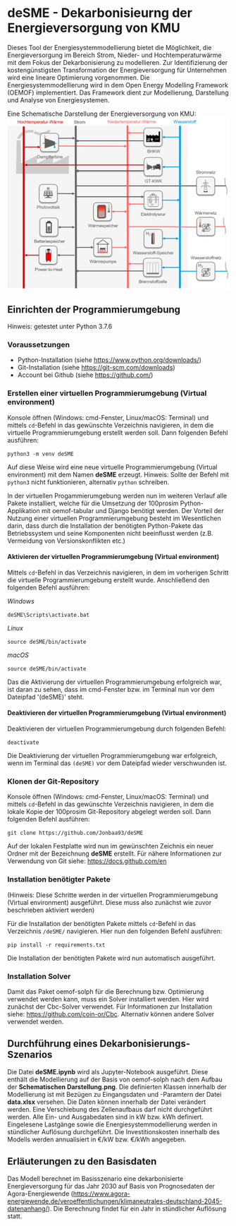 # deSME - Dekarbonisieurng der Energieversorgung von KMU
Dieses Tool der Energiesystemmodellierung bietet die Möglichkeit, die Energieversorgung im Bereich Strom, Nieder- und Hochtemperaturwärme mit dem Fokus der Dekarbonisierung zu modellieren. Zur Identifizierung der kostengünstigsten Transformation der Energieversorgung für Unternehmen wird eine lineare Optimierung vorgenommen. Die Energiesystemmodellierung wird in dem Open Energy Modelling Framework (OEMOF) implementiert. Das Framework dient zur Modellierung, Darstellung und Analyse von Energiesystemen.

Eine Schematische Darstellung der Energieversorgung von KMU:
![alt text](https://github.com/Jonbaa93/deSME/blob/main/Schematische%20Darstellung.png?raw=True)

## Einrichten der Programmierumgebung
Hinweis: getestet unter Python 3.7.6

### Voraussetzungen
* Python-Installation (siehe https://www.python.org/downloads/)
* Git-Installation (siehe https://git-scm.com/downloads)
* Account bei Github (siehe https://github.com/)

### Erstellen einer virtuellen Programmierumgebung (Virtual environment)
Konsole öffnen (Windows: cmd-Fenster, Linux/macOS: Terminal) und mittels `cd`-Befehl in das gewünschte Verzeichnis navigieren, in dem die virtuelle Programmierumgebung erstellt werden soll.
Dann folgenden Befehl ausführen:
```
python3 -m venv deSME
```
Auf diese Weise wird eine neue virtuelle Programmierumgebung (Virtual environment) mit dem Namen **deSME** erzeugt.
Hinweis: Sollte der Befehl mit `python3` nicht funktionieren, alternativ `python` schreiben.

In der virtuellen Progammierumgebung werden nun im weiteren Verlauf alle Pakete installiert, welche für die Umsetzung der 100prosim Python-Applikation mit oemof-tabular und Django benötigt werden. Der Vorteil der Nutzung einer virtuellen Programmierumgebung besteht im Wesentlichen darin, dass durch die Installation der benötigten Python-Pakete das Betriebssystem und seine Komponenten nicht beeinflusst werden (z.B. Vermeidung von Versionskonflikten etc.)

#### Aktivieren der virtuellen Programmierumgebung (Virtual environment)
Mittels `cd`-Befehl in das Verzeichnis navigieren, in dem im vorherigen Schritt die virtuelle Programmierumgebung erstellt wurde. Anschließend den folgenden Befehl ausführen:

*Windows*
```
deSME\Scripts\activate.bat
```

*Linux*
```
source deSME/bin/activate
```

*macOS*
```
source deSME/bin/activate
```
Das die Aktivierung der virtuellen Programmierumgebung erfolgreich war, ist daran zu sehen, dass im cmd-Fenster bzw. im Terminal nun vor dem Dateipfad '(deSME)' steht.

#### Deaktivieren der virtuellen Programmierumgebung (Virtual environment)
Deaktivieren der virtuellen Programmierumgebung durch folgenden Befehl:
```
deactivate
```
Die Deaktivierung der virtuellen Programmierumgebung war erfolgreich, wenn im Terminal das `(deSME)` vor dem Dateipfad wieder verschwunden ist.

### Klonen der Git-Repository
Konsole öffnen (Windows: cmd-Fenster, Linux/macOS: Terminal) und mittels `cd`-Befehl in das gewünschte Verzeichnis navigieren, in dem die lokale Kopie der 100prosim Git-Repository abgelegt werden soll.
Dann folgenden Befehl ausführen:
```
git clone https://github.com/Jonbaa93/deSME
```
Auf der lokalen Festplatte wird nun im gewünschten Zeichnis ein neuer Ordner mit der Bezeichnung **deSME** erstellt.
Für nähere Informationen zur Verwendung von Git siehe: https://docs.github.com/en

### Installation benötigter Pakete
(Hinweis: Diese Schritte werden in der virtuellen Programmierumgebung (Virtual environment) ausgeführt. Diese muss also zunächst wie zuvor beschrieben aktiviert werden)

Für die Installation der benötigten Pakete mittels `cd`-Befehl in das Verzeichnis `/deSME/` navigieren. Hier nun den folgenden Befehl ausführen:
```
pip install -r requirements.txt
```
Die Installation der benötigten Pakete wird nun automatisch ausgeführt.

### Installation Solver
Damit das Paket oemof-solph für die Berechnung bzw. Optimierung verwendet werden kann, muss ein Solver installiert werden. Hier wird zunächst der Cbc-Solver verwendet. Für Informationen zur Installation siehe: https://github.com/coin-or/Cbc. Alternativ können andere Solver verwendet werden.

## Durchführung eines Dekarbonisierungs-Szenarios

Die Datei **deSME.ipynb** wird als Jupyter-Notebook ausgeführt. Diese enthält die Modellierung auf der Basis von oemof-solph nach dem Aufbau der **Schematischen Darstellung.png**. Die definierten Klassen innerhalb der Modellierung ist mit Bezügen zu Eingangsdaten und -Paramtern der Datei **data.xlsx** versehen. Die Daten können innerhalb der Datei verändert werden. Eine Verschiebung des Zellenaufbaus darf nicht durchgeführt werden. Alle Ein- und Ausgabedaten sind in kW bzw. kWh definiert. Eingelesene Lastgänge sowie die Energiesystemmodellierung werden in stündlicher Auflösung durchgeführt. Die Investitionskosten innerhalb des Modells werden annualisiert in €/kW bzw. €/kWh angegeben.

## Erläuterungen zu den Basisdaten

Das Modell berechnet im Basisszenario eine dekarbonisierte Energieversorgung für das Jahr 2030 auf Basis von Prognosedaten der Agora-Energiewende (https://www.agora-energiewende.de/veroeffentlichungen/klimaneutrales-deutschland-2045-datenanhang/). Die Berechnung findet für ein Jahr in stündlicher Auflösung statt. 

